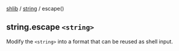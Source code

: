 [shlib][] / [string][] / escape()

## string.escape `<string>`

Modify the `<string>` into a format that can be reused as shell input.

[shlib]: http://github.com/major0/shlib "shlib"
[string]: __index__.md "string"
